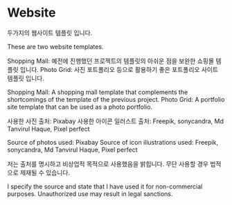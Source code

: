 # Website
두가지의 웹사이트 템플릿 입니다.

These are two website templates.

Shopping Mall: 예전에 진행했던 프로젝트의 템플릿의 아쉬운 점을 보완한 쇼핑몰 템플릿 입니다.
Photo Grid: 사진 포트폴리오 등으로 활용하기 좋은 포트폴리오 사이트 템플릿 입니다.

Shopping Mall: A shopping mall template that complements the shortcomings of the template of the previous project.
Photo Grid: A portfolio site template that can be used as a photo portfolio.

사용한 사진 출처: Pixabay
사용한 아이콘 일러스트 출처: Freepik, sonycandra, Md Tanvirul Haque, Pixel perfect

Source of photos used: Pixabay
Source of icon illustrations used: Freepik, sonycandra, Md Tanvirul Haque, Pixel perfect

저는 출처를 명시하고 비상업적 목적으로 사용했음을 밝힙니다. 무단 사용할 경우 법적으로 제재될 수 있습니다.

I specify the source and state that I have used it for non-commercial purposes. Unauthorized use may result in legal sanctions.
